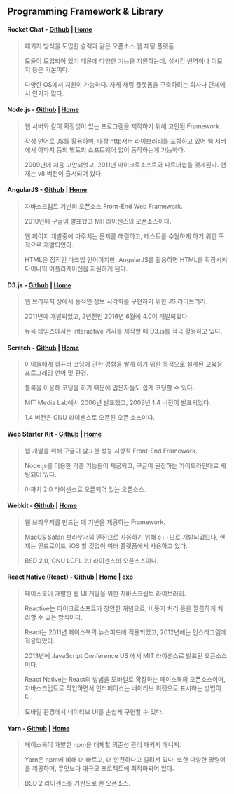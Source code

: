 Programming Framework &  Library
---

#### **Rocket Chat** - [Github](https://github.com/RocketChat) | [Home](https://rocket.chat/)
> 패키지 방식을 도입한 슬랙과 같은 오픈소스 웹 채팅 플랫폼.
> 
> 모듈이 도입되어 있기 때문에 다양한 기능을 지원하는데, 실시간 번역이나 이모지 등은 기본이다.
> 
> 다양한 OS에서 지원이 가능하다. 자체 채팅 플랫폼을 구축하려는 회사나 단체에서 인기가 많다.


#### **Node.js** - [Github](https://github.com/nodejs) | [Home](https://nodejs.org/ko/)
> 웹 서버와 같이 확장성이 있는 프로그램을 제작하기 위해 고안된 Framework.
> 
> 작성 언어로 JS를 활용하며, 내장 http서버 라이브러리를 포함하고 있어 웹 서버에서 아파치 등의 별도의 소프트웨어 없이 동작하는게 가능하다.
> 
> 2009년에 처음 고안되었고, 2011년 마이크로소프트와 파트너쉽을 맺게된다. 현재는 v8 버전이 출시되어 있다.

#### **AngularJS** - [Github](https://github.com/angular/angular.js) | [Home](https://angularjs.org/)
> 자바스크립트 기반의 오픈소스 Front-End Web Framework.
> 
> 2010년에 구글이 발표했고 MIT라이센스의 오픈소스이다.
> 
> 웹 페이지 개발중에 마주치는 문제를 해결하고, 테스트를 수월하게 하기 위한 목적으로 개발되었다.
> 
> HTML은 정적인 마크업 언어이지만, AngularJS를 활용하면 HTML을 확장시켜 다이나믹 어플리케이션을 지원하게 된다.

#### **D3.js** - [Github](https://github.com/d3/d3) | [Home](https://d3js.org/)
> 웹 브라우저 상에서 동적인 정보 시각화를 구현하기 위한 JS 라이브러리.
> 
> 2011년에 개발되었고, 2년전인 2016년 6월에 4.0이 개발되었다.
> 
> 뉴욕 타임즈에서는 interactive 기사를 제작할 때 D3.js를 적극 활용하고 있다.

#### **Scratch** - [Github](https://github.com/LLK/) | [Home](https://scratch.mit.edu/)
> 아이들에게 컴퓨터 코딩에 관한 경험을 쌓게 하기 위한 목적으로 설계된 교육용 프로그래밍 언어 및 환경.
> 
> 블록을 이용해 코딩을 하기 때문에 입문자들도 쉽게 코딩할 수 있다.
> 
> MIT Media Lab에서 2006년 발표했고, 2009년 1.4 버전이 발표되었다.
> 
> 1.4 버전은 GNU 라이센스로 오픈된 오픈 소스이다.

#### **Web Starter Kit** - [Github](https://github.com/google/web-starter-kit) | [Home](https://developers.google.com/web/tools/starter-kit/?hl=ko)
> 웹 개발을 위해 구글이 발표한 성능 지향적 Front-End Framework.
> 
> Node.js를 이용한 각종 기능들이 제공되고, 구글이 권장하는 가이드라인대로 세팅되어 있다.
> 
> 아파치 2.0 라이센스로 오픈되어 있는 오픈소스.


#### **Webkit** - [Github](https://github.com/WebKit/webkit) | [Home](https://webkit.org/)
> 웹 브라우저를 만드는 데 기반을 제공하는 Framework.
> 
> MacOS Safari 브라우저의 엔진으로 사용하기 위해 c++으로 개발되었으나, 현재는 안드로이드, iOS 할 것없이 여러 플랫폼에서 사용하고 있다.
> 
> BSD 2.0, GNU LGPL 2.1 라이센스의 오픈소스이다.


#### **React Native (React)** - [Github](https://github.com/facebook/react-native) | [Home](https://facebook.github.io/react-native/) | [exp](https://academy.realm.io/kr/posts/react-native/)
> 페이스북이 개발한 웹 UI 개발을 위한 자바스크립트 라이브러리.
> 
> Reactive는 마이크로소프트가 창안한 개념으로, 비동기 처리 등을 깔끔하게 처리할 수 있는 방식이다.
> 
> React는 2011년 페이스북의 뉴스피드에 적용되었고, 2012년에는 인스타그램에 적용되었다.
> 
> 2013년에 JavaScript Conference US 에서 MIT 라이센스로 발표된 오픈소스이다.
> 
> React Native는 React의 방법을 모바일로 확장하는 페이스북의 오픈소스이며, 자바스크립트로 작업하면서 인터페이스는 네이티브 위젯으로 표시하는 방법이다.
> 
> 모바일 환경에서 네이티브 UI를 손쉽게 구현할 수 있다.


#### **Yarn** - [Github](https://github.com/yarnpkg/yarn) | [Home](https://yarnpkg.com/lang/en/)
> 페이스북이 개발한 npm을 대체할 의존성 관리 패키지 매니저.
> 
> Yarn은 npm에 비해 더 빠르고, 더 안전하다고 알려져 있다. 또한 다양한 명령어를 제공하며, 무엇보다 대규모 프로젝트에 최적화되어 있다.
> 
> BSD 2 라이센스를 기반으로 한 오픈소스.
